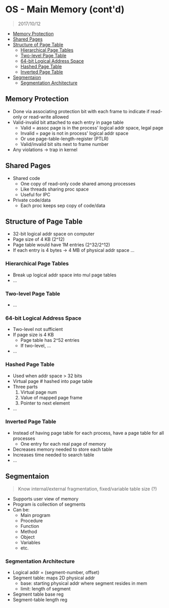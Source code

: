 # OS - Main Memory (cont'd)

> 2017/10/12

<!-- vim-markdown-toc GFM -->
* [Memory Protection](#memory-protection)
* [Shared Pages](#shared-pages)
* [Structure of Page Table](#structure-of-page-table)
	* [Hierarchical Page Tables](#hierarchical-page-tables)
	* [Two-level Page Table](#two-level-page-table)
	* [64-bit Logical Address Space](#64-bit-logical-address-space)
	* [Hashed Page Table](#hashed-page-table)
	* [Inverted Page Table](#inverted-page-table)
* [Segmentaion](#segmentaion)
	* [Segmentation Architecture](#segmentation-architecture)

<!-- vim-markdown-toc -->

## Memory Protection

- Done via associating protection bit with each frame to indicate if read-only or read-write allowed
- Valid-invalid bit attached to each entry in page table
	- Valid = assoc page is in the process' logical addr space, legal page
	- Invalid = page is not in process' logical addr space
	- Or use page-table-length-register (PTLR)
	- Valid/invalid bit sits next to frame number
- Any violations -> trap in kernel

## Shared Pages

- Shared code
	- One copy of read-only code shared among processes
	- Like threads sharing proc space
	- Useful for IPC
- Private code/data
	- Each proc keeps sep copy of code/data

## Structure of Page Table

- 32-bit logical addr space on computer
- Page size of 4 KB (2^12)
- Page table would have 1M entries (2^32/2^12)
- If each entry is 4 bytes -> 4 MB of physical addr space ...

### Hierarchical Page Tables

- Break up logical addr space into mul page tables
- ...

### Two-level Page Table

- ...

### 64-bit Logical Address Space

- Two-level not sufficient
- If page size is 4 KB
	- Page table has 2^52 entries
	- If two-level, ...
- ...

### Hashed Page Table

- Used when addr space > 32 bits
- Virtual page # hashed into page table
- Three parts
	1. Virtual page num
	2. Value of mapped page frame
	3. Pointer to next element
- ...

### Inverted Page Table

- Instead of having page table for each process, have a page table for all processes
	- One entry for each real page of memory
- Decreases memory needed to store each table
- Increases time needed to search table
- ...

## Segmentaion

> Know internal/external fragmentation, fixed/variable table size (?)

- Supports user view of memory
- Program is collection of segments
- Can be:
	- Main program
	- Procedure
	- Function
	- Method
	- Object
	- Variables
	- etc.

### Segmentation Architecture

- Logical addr = (segment-number, offset)
- Segment table: maps 2D physical addr
	- base: starting physical addr where segment resides in mem
	- limit: length of segment
- Segment table base reg
- Segment-table length reg
